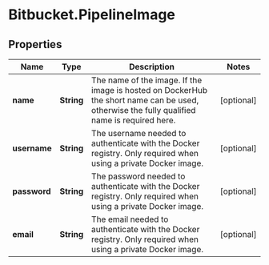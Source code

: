 # Bitbucket.PipelineImage

## Properties

Name | Type | Description | Notes
------------ | ------------- | ------------- | -------------
**name** | **String** | The name of the image. If the image is hosted on DockerHub the short name can be used, otherwise the fully qualified name is required here. | [optional] 
**username** | **String** | The username needed to authenticate with the Docker registry. Only required when using a private Docker image. | [optional] 
**password** | **String** | The password needed to authenticate with the Docker registry. Only required when using a private Docker image. | [optional] 
**email** | **String** | The email needed to authenticate with the Docker registry. Only required when using a private Docker image. | [optional] 


